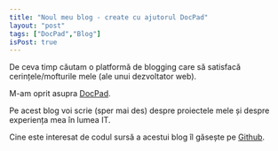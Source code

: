 ```yaml
---
title: "Noul meu blog - create cu ajutorul DocPad"
layout: "post"
tags: ["DocPad","Blog"]
isPost: true
---
```


De ceva timp căutam o platformă de blogging care să satisfacă cerințele/mofturile mele (ale unui dezvoltator web).

M-am oprit asupra [DocPad](http://docpad.org).

Pe acest blog voi scrie (sper mai des) despre proiectele mele și despre experiența mea în lumea IT.

Cine este interesat de codul sursă a acestui blog îl găsește pe [Github](https://github.com/Mitica/dumitru.me).